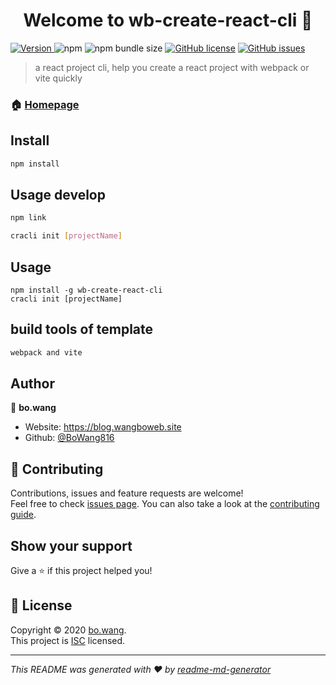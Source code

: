 <h1 align="center">Welcome to wb-create-react-cli 👋</h1>
<p>
  <a href="https://www.npmjs.com/package/wb-create-react-cli" target="_blank">
    <img alt="Version" src="https://img.shields.io/npm/v/wb-create-react-cli.svg">
  </a>
  <img alt="npm" src="https://img.shields.io/npm/dt/wb-create-react-cli"> 
  <img alt="npm bundle size" src="https://img.shields.io/bundlephobia/min/wb-create-react-cli">
  <a href="https://github.com/WangBOFrontEnd/wb-create-react-app-cli/blob/master/LICENSE"><img alt="GitHub license" src="https://img.shields.io/github/license/WangBOFrontEnd/wb-create-react-app-cli"></a>
  <a href="https://github.com/WangBOFrontEnd/wb-create-react-app-cli/issues">
    <img alt="GitHub issues" src="https://img.shields.io/github/issues/WangBOFrontEnd/wb-create-react-app-cli">
  </a> 
</p>

> a react project cli, help you create a react project with webpack or vite quickly

### 🏠 [Homepage](https://github.com/WangBOFrontEnd/wb-create-react-app-cli#readme)

## Install

```sh
npm install
```

## Usage develop

```sh
npm link

cracli init [projectName]
```

## Usage

```shell script
npm install -g wb-create-react-cli
cracli init [projectName]
```

## build tools of template 

```sh
webpack and vite
```

## Author

👤 **bo.wang**

* Website: https://blog.wangboweb.site
* Github: [@BoWang816](https://github.com/BoWang816)

## 🤝 Contributing

Contributions, issues and feature requests are welcome!<br />Feel free to check [issues page](https://github.com/WangBOFrontEnd/wb-create-react-app-cli/issues). You can also take a look at the [contributing guide](https://github.com/WangBOFrontEnd/wb-create-react-app-cli/blob/master/CONTRIBUTING.md).

## Show your support

Give a ⭐️ if this project helped you!

## 📝 License

Copyright © 2020 [bo.wang](https://github.com/BoWang816).<br />
This project is [ISC](https://github.com/WangBOFrontEnd/wb-create-react-app-cli/blob/master/LICENSE) licensed.

***
_This README was generated with ❤️ by [readme-md-generator](https://github.com/kefranabg/readme-md-generator)_
